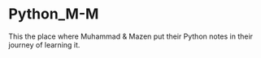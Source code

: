 # Python_M-M
This the place where Muhammad &amp; Mazen put their Python notes in their journey of learning it.
